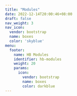 ```yaml
---
title: "Modules"
date: 2022-12-14T20:00:46+08:00
draft: false
nav_weight: 3
nav_icon:
  vendor: bootstrap
  name: boxes
  color: 'skyblue'
menu:
  footer:
    name: HB Modules
    identifier: hb-modules
    weight: 20
    params:
      icon:
        vendor: bootstrap
        name: boxes
        color: darkblue
---
```

